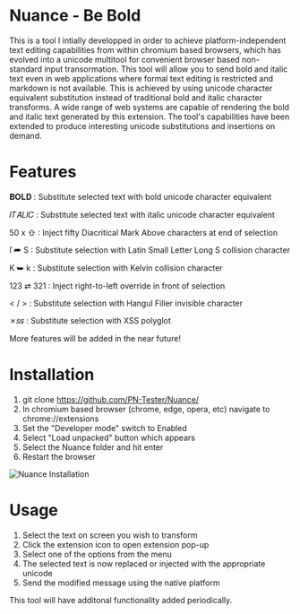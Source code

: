 # Nuance - Be Bold
This is a tool I intially developped in order to achieve platform-independent text editing capabilities from within chromium based browsers, which has evolved into a unicode multitool for convenient browser based non-standard input transormation.
This tool will allow you to send bold and italic text even in web applications where formal text editing is restricted and markdown is not available. This is achieved by using unicode character equivalent substitution instead of traditional bold and italic character transforms.
A wide range of web systems are capable of rendering the bold and italic text generated by this extension. The tool's capabilities have been extended to produce interesting unicode substitutions and insertions on demand. 

# Features

&#119809;&#119822;&#119819;&#119811;  : Substitute selected text with bold unicode character equivalent 

&#119868;&#119879;&#119860;&#119871;&#119868;&#119862;  : Substitute selected text with italic unicode character equivalent 

50 x &#8679;  : Inject fifty Diacritical Mark Above characters at end of selection 

&#x17f; &#11179; S  : Substitute selection with Latin Small Letter Long S collision character 

&#8490; &#11177; k  : Substitute selection with Kelvin collision character 

123 &#8644; 321  : Inject right-to-left override in front of selection 

&#60; / &#62;  : Substitute selection with Hangul Filler invisible character 

&#10007;&#119904;&#119904;  : Substitute selection with XSS polyglot 

More features will be added in the near future!

# Installation
1. git clone https://github.com/PN-Tester/Nuance/
2. In chromium based browser (chrome, edge, opera, etc) navigate to chrome://extensions
3. Set the "Developer mode" switch to Enabled
4. Select "Load unpacked" button which appears
5. Select the Nuance folder and hit enter
6. Restart the browser
   
![Nuance Installation](https://github.com/PN-Tester/Nuance/blob/main/Nuance%20-%20Installation.gif)

# Usage
1. Select the text on screen you wish to transform
2. Click the extension icon to open extension pop-up
3. Select one of the options from the menu
4. The selected text is now replaced or injected with the appropriate unicode
5. Send the modified message using the native platform

This tool will have additonal functionality added periodically.

